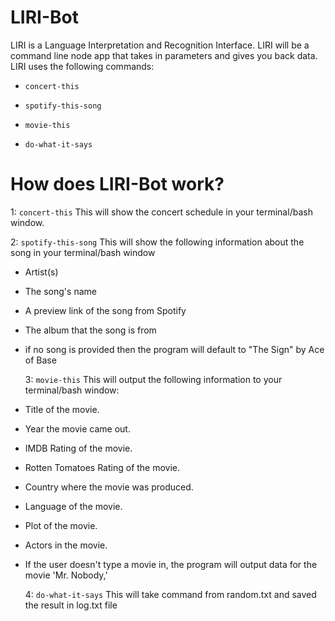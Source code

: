 # LIRI-Bot
LIRI is a Language Interpretation and Recognition Interface. LIRI will be a command line node app that takes in parameters and gives you back data.
LIRI uses the following commands:
* `concert-this`

* `spotify-this-song`

* `movie-this`

* `do-what-it-says`

# How does LIRI-Bot work?
  1: `concert-this`
   This will show the concert schedule in your terminal/bash window.

  2: `spotify-this-song`
  This will show the following information about the song in your terminal/bash window
* Artist(s)
* The song's name
* A preview link of the song from Spotify
* The album that the song is from
* if no song is provided then the program will default to "The Sign" by Ace of Base

  3: `movie-this`
  This will output the following information to your terminal/bash window:
* Title of the movie.
* Year the movie came out.
* IMDB Rating of the movie.
* Rotten Tomatoes Rating of the movie.
* Country where the movie was produced.
* Language of the movie.
* Plot of the movie.
* Actors in the movie.

* If the user doesn't type a movie in, the program will output data for the movie 'Mr. Nobody,'

   
  4: `do-what-it-says`
  This will take command from random.txt and saved the result in log.txt file
